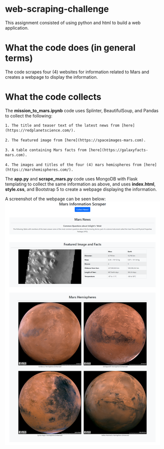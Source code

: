 # web-scraping-challenge
This assignment consisted of using python and html to build a web application.

# What the code does (in general terms)
The code scrapes four (4) websites for information related to Mars and creates a webpage to display the information.

# What the code collects

The **mission_to_mars.ipynb** code uses Splinter, BeautifulSoup, and Pandas to collect the following:
    
    1. The title and teaser text of the latest news from [here](https://redplanetscience.com/).

    2. The featured image from [here](https://spaceimages-mars.com).

    3. A table containing Mars facts from [here](https://galaxyfacts-mars.com).

    4. The images and titles of the four (4) mars hemispheres from [here](https://marshemispheres.com/).

The **app.py** and **scrape_mars.py** code uses MongoDB with Flask templating to collect the same information as above, and uses **index.html**, **style.css**, and Bootstrap 5 to create a webpage displaying the information.

A screenshot of the webpage can be seen below:
![Mars_Info_Scraper.png](Mars_Info_Scraper.png)